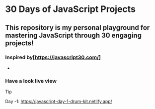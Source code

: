 # 30 Days of JavaScript Projects
## This repository is my personal playground for mastering JavaScript through 30 engaging projects!
### Inspired by[https://javascript30.com/]
-
### Have a look live view 
> [!TIP]
> Day -1: https://javascript-day-1-drum-kit.netlify.app/


 
